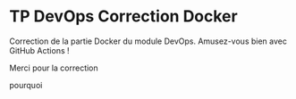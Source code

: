 # TP DevOps Correction Docker

Correction de la partie Docker du module DevOps. Amusez-vous bien avec GitHub Actions !

Merci pour la correction

pourquoi